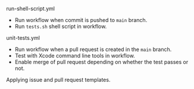 run-shell-script.yml

- Run workflow when commit is pushed to `main` branch.
- Run `tests.sh` shell script in workflow.

unit-tests.yml

- Run workflow when a pull request is created in the `main` branch.
- Test with Xcode command line tools in workflow.
- Enable merge of pull request depending on whether the test passes or not.

Applying issue and pull request templates.

